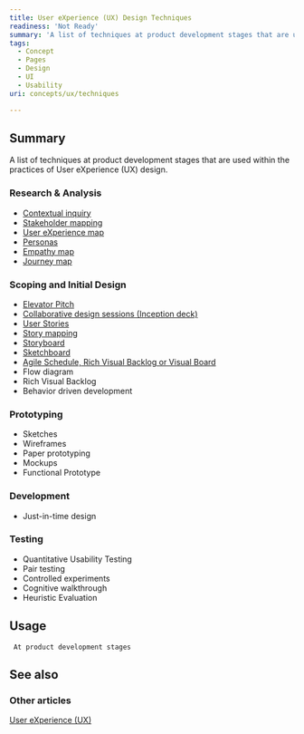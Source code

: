 ```yaml
---
title: User eXperience (UX) Design Techniques
readiness: 'Not Ready'
summary: 'A list of techniques at product development stages that are used within the practices of User eXperience (UX) design.'
tags:
  - Concept
  - Pages
  - Design
  - UI
  - Usability
uri: concepts/ux/techniques

---
```

## Summary

A list of techniques at product development stages that are used within the practices of User eXperience (UX) design.

### Research & Analysis

-   [Contextual inquiry](/concepts/ux/techniques/contextual_inquiry)
-   [Stakeholder mapping](/concepts/ux/techniques/stakeholder_mapping)
-   [User eXperience map](/concepts/ux/techniques/ux_map)
-   [Personas](/concepts/ux/techniques/personas)
-   [Empathy map](/concepts/ux/techniques/empathy_map)
-   [Journey map](/concepts/ux/techniques/journey_map)

### Scoping and Initial Design

-   [Elevator Pitch](/concepts/ux/techniques/elevator_pitch)
-   [Collaborative design sessions (Inception deck)](/concepts/ux/techniques/inception_deck)
-   [User Stories](/concepts/ux/techniques/user_stories)
-   [Story mapping](/concepts/ux/techniques/story_mapping)
-   [Storyboard](/concepts/ux/techniques/storyboard)
-   [Sketchboard](/concepts/ux/techniques/sketchboard)
-   [Agile Schedule, Rich Visual Backlog or Visual Board](/concepts/ux/techniques/visual_board)
-   Flow diagram
-   Rich Visual Backlog
-   Behavior driven development

### Prototyping

-   Sketches
-   Wireframes
-   Paper prototyping
-   Mockups
-   Functional Prototype

### Development

-   Just-in-time design

### Testing

-   Quantitative Usability Testing
-   Pair testing
-   Controlled experiments
-   Cognitive walkthrough
-   Heuristic Evaluation

## Usage

     At product development stages

## See also

### Other articles

[User eXperience (UX)](/concepts/ux/user_experience_design)

